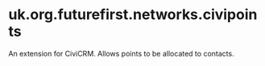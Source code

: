 # uk.org.futurefirst.networks.civipoints
An extension for CiviCRM. Allows points to be allocated to contacts.
